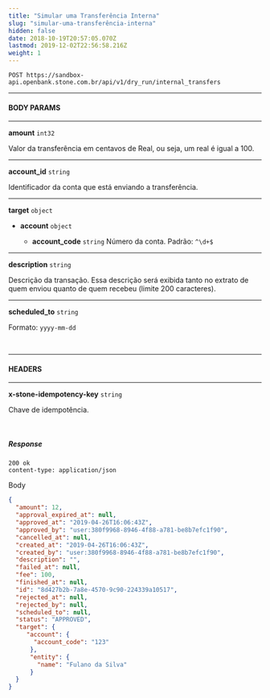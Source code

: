 ```yaml
---
title: "Simular uma Transferência Interna"
slug: "simular-uma-transferência-interna"
hidden: false
date: 2018-10-19T20:57:05.070Z
lastmod: 2019-12-02T22:56:58.216Z
weight: 1
---
```


```http
POST https://sandbox-api.openbank.stone.com.br/api/v1/dry_run/internal_transfers
```

---

#### **BODY PARAMS**

---

**amount**  `int32`

Valor da transferência em centavos de Real, ou seja, um real é igual a 100.

---

**account_id**  `string`

Identificador da conta que está enviando a transferência.

---

**target**  `object`

- **account**  `object`
  
  - **account_code** `string`
    Número da conta. Padrão: `^\d+$`

---

**description**  `string`

Descrição da transação. Essa descrição será exibida tanto no extrato de quem enviou quanto de quem recebeu (limite 200 caracteres).

---

**scheduled_to**  `string`

Formato: `yyyy-mm-dd`

<br>

---

#### **HEADERS**

---

**x-stone-idempotency-key**  `string`

Chave de idempotência.

<br>

##### **Response**

```http
200 ok
content-type: application/json
```
Body
```JSON
{
  "amount": 12,
  "approval_expired_at": null,
  "approved_at": "2019-04-26T16:06:43Z",
  "approved_by": "user:380f9968-8946-4f88-a781-be8b7efc1f90",
  "cancelled_at": null,
  "created_at": "2019-04-26T16:06:43Z",
  "created_by": "user:380f9968-8946-4f88-a781-be8b7efc1f90",
  "description": "",
  "failed_at": null,
  "fee": 100,
  "finished_at": null,
  "id": "8d427b2b-7a8e-4570-9c90-224339a10517",
  "rejected_at": null,
  "rejected_by": null,
  "scheduled_to": null,
  "status": "APPROVED",
  "target": {
     "account": {
       "account_code": "123"
      },
      "entity": {
        "name": "Fulano da Silva"
      }
  }
}
```
